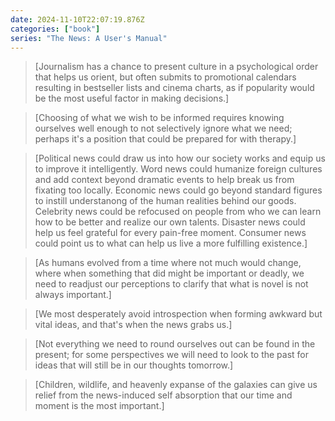 ```yaml
---
date: 2024-11-10T22:07:19.876Z
categories: ["book"]
series: "The News: A User's Manual"
---
```

> [Journalism has a chance to present culture in a psychological order that helps us orient, but often submits to promotional calendars resulting in bestseller lists and cinema charts, as if popularity would be the most useful factor in making decisions.]

> [Choosing of what we wish to be informed  requires knowing ourselves well enough to not selectively ignore what we need; perhaps it's a position that could be prepared for with therapy.]

> [Political news could draw us into how our society works and equip us to improve it intelligently. Word news could humanize foreign cultures and add context beyond dramatic events to help break us from fixating too locally. Economic news could go beyond standard figures to instill understanong of the human realities behind our goods. Celebrity news could be refocused on people from who we can learn how to be better and realize our own talents. Disaster news could help us feel grateful for every pain-free moment. Consumer news could point us to what can help us live a more fulfilling existence.]

> [As humans evolved from a time where not much would change, where when something that did might be important or deadly, we need to readjust our perceptions to clarify that what is novel is not always important.]

> [We most desperately avoid introspection when forming awkward but vital ideas, and that's when the news grabs us.]

> [Not everything we need to round ourselves out can be found in the present; for some perspectives we will need to look to the past for ideas that will still be in our thoughts tomorrow.]

> [Children, wildlife, and heavenly expanse of the galaxies can give us relief from the news-induced self absorption that our time and moment is the most important.]
